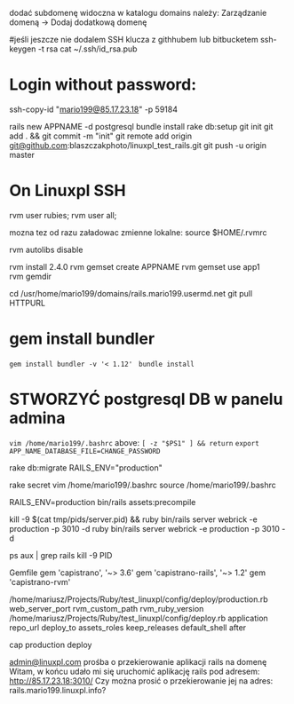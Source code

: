 dodać subdomenę widoczna w katalogu domains należy: Zarządzanie domeną -> Dodaj dodatkową domenę

#jeśli jeszcze nie dodalem SSH klucza z githhubem lub bitbucketem
ssh-keygen -t rsa
cat ~/.ssh/id_rsa.pub

# Login without password:
ssh-copy-id "mario199@85.17.23.18" -p 59184

rails new APPNAME -d postgresql
bundle install
rake db:setup
git init
git add . && git commit -m "init"
git remote add origin git@github.com:blaszczakphoto/linuxpl_test_rails.git
git push -u origin master

# On Linuxpl SSH
rvm user rubies;
rvm user all;

mozna tez od razu załadowac zmienne lokalne:
source $HOME/.rvmrc

rvm autolibs disable

rvm install 2.4.0
rvm gemset create APPNAME
rvm gemset use app1																																			
rvm gemdir

cd /usr/home/mario199/domains/rails.mario199.usermd.net
git pull HTTPURL
# gem install bundler
`gem install bundler -v '< 1.12' `
`bundle install`

# STWORZYĆ postgresql DB w panelu admina
`vim /home/mario199/.bashrc`
above: `[ -z "$PS1" ] && return`
`export APP_NAME_DATABASE_FILE=CHANGE_PASSWORD`

rake db:migrate RAILS_ENV="production" 

rake secret
vim /home/mario199/.bashrc
source /home/mario199/.bashrc

RAILS_ENV=production bin/rails assets:precompile

kill -9 $(cat tmp/pids/server.pid) && ruby bin/rails server webrick -e production -p 3010 -d
ruby bin/rails server webrick -e production -p 3010 -d

ps aux | grep rails
kill -9 PID

Gemfile
gem 'capistrano', '~> 3.6'
gem 'capistrano-rails', '~> 1.2'
gem 'capistrano-rvm'

/home/mariusz/Projects/Ruby/test_linuxpl/config/deploy/production.rb web_server_port rvm_custom_path rvm_ruby_version
/home/mariusz/Projects/Ruby/test_linuxpl/config/deploy.rb application repo_url deploy_to assets_roles keep_releases default_shell after

cap production deploy


admin@linuxpl.com
prośba o przekierowanie aplikacji rails na domenę 
Witam,
w końcu udało mi się uruchomić aplikację rails pod adresem: http://85.17.23.18:3010/
Czy można prosić o przekierowanie jej na adres: rails.mario199.linuxpl.info?

